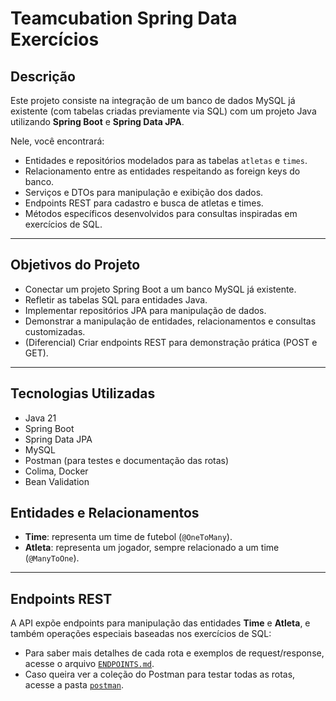 # Teamcubation Spring Data Exercícios

## Descrição

Este projeto consiste na integração de um banco de dados MySQL já existente (com tabelas criadas previamente via SQL) com um projeto Java utilizando **Spring Boot** e **Spring Data JPA**.

Nele, você encontrará:
- Entidades e repositórios modelados para as tabelas `atletas` e `times`.
- Relacionamento entre as entidades respeitando as foreign keys do banco.
- Serviços e DTOs para manipulação e exibição dos dados.
- Endpoints REST para cadastro e busca de atletas e times.
- Métodos específicos desenvolvidos para consultas inspiradas em exercícios de SQL.

---

## Objetivos do Projeto

- Conectar um projeto Spring Boot a um banco MySQL já existente.
- Refletir as tabelas SQL para entidades Java.
- Implementar repositórios JPA para manipulação de dados.
- Demonstrar a manipulação de entidades, relacionamentos e consultas customizadas.
- (Diferencial) Criar endpoints REST para demonstração prática (POST e GET).

---

## Tecnologias Utilizadas

- Java 21
- Spring Boot
- Spring Data JPA
- MySQL
- Postman (para testes e documentação das rotas)
- Colima, Docker
- Bean Validation


## Entidades e Relacionamentos

- **Time**: representa um time de futebol (`@OneToMany`).
- **Atleta**: representa um jogador, sempre relacionado a um time (`@ManyToOne`).

---

## Endpoints REST

A API expõe endpoints para manipulação das entidades **Time** e **Atleta**, e também operações especiais baseadas nos exercícios de SQL:

- Para saber mais detalhes de cada rota e exemplos de request/response, acesse o arquivo [`ENDPOINTS.md`](./ENDPOINTS.md).
- Caso queira ver a coleção do Postman para testar todas as rotas, acesse a pasta [`postman`](https://github.com/yuricapella/teamcubation-spring-data-exercicios/blob/main/postman/teamcubation-spring-data-exercicios.postman_collection.json).
